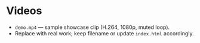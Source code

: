 # Videos

- `demo.mp4` — sample showcase clip (H.264, 1080p, muted loop).
- Replace with real work; keep filename or update `index.html` accordingly.